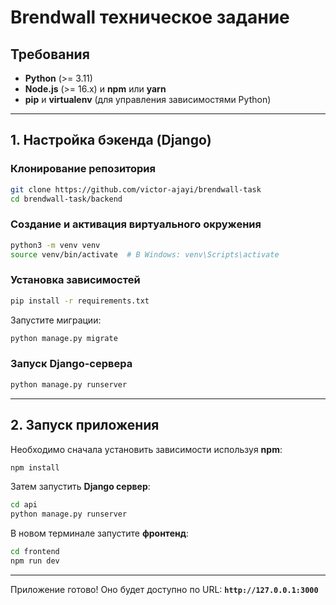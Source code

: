 # Brendwall техническое задание

##  Требования

- **Python** (>= 3.11)  
- **Node.js** (>= 16.x) и **npm** или **yarn**  
- **pip** и **virtualenv** (для управления зависимостями Python)  

---

## 1. Настройка бэкенда (Django)

### Клонирование репозитория
```bash
git clone https://github.com/victor-ajayi/brendwall-task
cd brendwall-task/backend
```

### Создание и активация виртуального окружения
```bash
python3 -m venv venv
source venv/bin/activate  # В Windows: venv\Scripts\activate
```

### Установка зависимостей
```bash
pip install -r requirements.txt
```

Запустите миграции:
   ```bash
   python manage.py migrate
   ```

### Запуск Django-сервера
```bash
python manage.py runserver
```

---

## 2. Запуск приложения
Необходимо сначала установить зависимости используя **npm**:
```bash
npm install
```

Затем запустить **Django сервер**:
   ```bash
   cd api
   python manage.py runserver
   ```

В новом терминале запустите **фронтенд**:
   ```bash
   cd frontend
   npm run dev
   ```

---

Приложение готово! Оно будет доступно по URL: **`http://127.0.0.1:3000`**